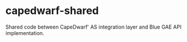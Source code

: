 capedwarf-shared
================

Shared code between CapeDwarf' AS integration layer and Blue GAE API implementation.